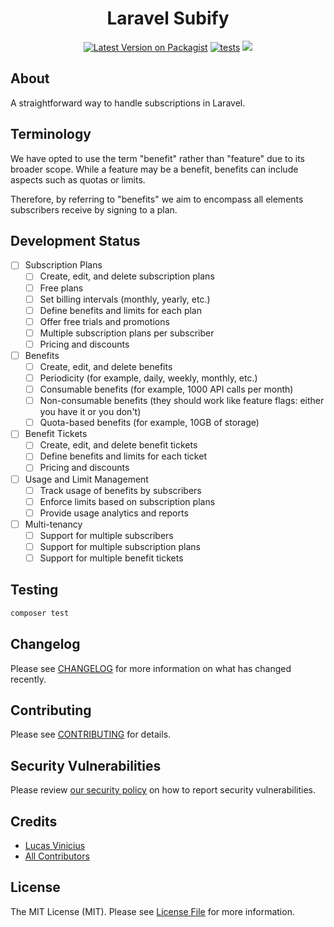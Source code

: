 <h1 align="center">Laravel Subify</h1>

<p align="center"><a href="https://packagist.org/packages/open-saas/laravel-subify"><img alt="Latest Version on Packagist" src="https://img.shields.io/packagist/v/open-saas/laravel-subify.svg?style=flat-square"></a>
<a href="https://github.com/open-saas/laravel-subify/actions/workflows/tests.yml"><img src="https://github.com/open-saas/laravel-subify/actions/workflows/tests.yml/badge.svg" alt="tests"></a>
<a href="https://codecov.io/gh/open-saas/laravel-subify"><img src="https://codecov.io/gh/open-saas/laravel-subify/branch/develop/graph/badge.svg?token=9NUYY1E28D"/></a>

## About

A straightforward way to handle subscriptions in Laravel.

## Terminology

We have opted to use the term "benefit" rather than "feature" due to its broader scope. While a feature may be a benefit, benefits can include aspects such as quotas or limits.

Therefore, by referring to "benefits" we aim to encompass all elements subscribers receive by signing to a plan.

## Development Status

- [ ] Subscription Plans
  - [ ] Create, edit, and delete subscription plans
  - [ ] Free plans
  - [ ] Set billing intervals (monthly, yearly, etc.)
  - [ ] Define benefits and limits for each plan
  - [ ] Offer free trials and promotions
  - [ ] Multiple subscription plans per subscriber
  - [ ] Pricing and discounts
- [ ] Benefits
  - [ ] Create, edit, and delete benefits
  - [ ] Periodicity (for example, daily, weekly, monthly, etc.)
  - [ ] Consumable benefits (for example, 1000 API calls per month)
  - [ ] Non-consumable benefits (they should work like feature flags: either you have it or you don't)
  - [ ] Quota-based benefits (for example, 10GB of storage)
- [ ] Benefit Tickets
  - [ ] Create, edit, and delete benefit tickets
  - [ ] Define benefits and limits for each ticket
  - [ ] Pricing and discounts
- [ ] Usage and Limit Management
  - [ ] Track usage of benefits by subscribers
  - [ ] Enforce limits based on subscription plans
  - [ ] Provide usage analytics and reports
- [ ] Multi-tenancy
  - [ ] Support for multiple subscribers
  - [ ] Support for multiple subscription plans
  - [ ] Support for multiple benefit tickets 

## Testing

```bash
composer test
```

## Changelog

Please see [CHANGELOG](CHANGELOG.md) for more information on what has changed recently.

## Contributing

Please see [CONTRIBUTING](.github/CONTRIBUTING.md) for details.

## Security Vulnerabilities

Please review [our security policy](../../security/policy) on how to report security vulnerabilities.

## Credits

- [Lucas Vinicius](https://github.com/lucasdotvin)
- [All Contributors](../../contributors)

## License

The MIT License (MIT). Please see [License File](LICENSE.md) for more information.
